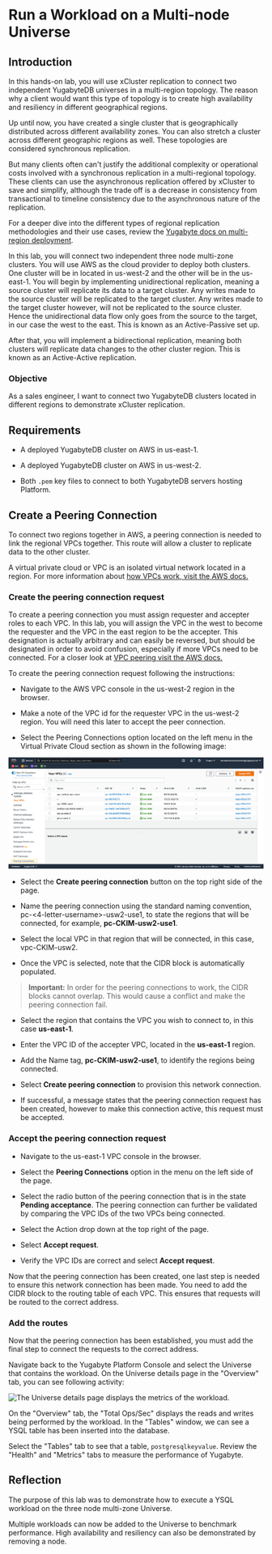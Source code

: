 # Run a Workload on a Multi-node Universe

## Introduction

In this hands-on lab, you will use xCluster replication to connect two independent YugabyteDB universes in a multi-region topology. The reason why a client would want this type of topology is to create high availability and resiliency in different geographical regions.

Up until now, you have created a single cluster that is geographically distributed across different availability zones. You can also stretch a cluster across different geographic regions as well. These topologies are considered synchronous replication.

But many clients often can't justify the additional complexity or operational costs involved with a synchronous replication in a multi-regional topology. These clients can use the asynchronous replication offered by xCluster to save and simplify, although the trade off is a decrease in consistency from transactional to timeline consistency due to the asynchronous nature of the replication.

For a deeper dive into the different types of regional replication methodologies and their use cases, review the [Yugabyte docs on multi-region deployment](https://docs.yugabyte.com/latest/explore/multi-region-deployments/).

In this lab, you will connect two independent three node multi-zone clusters. You will use AWS as the cloud provider to deploy both clusters. One cluster will be in located in us-west-2 and the other will be in the us-east-1. You will begin by implementing unidirectional replication, meaning a source cluster will replicate its data to a target cluster. Any writes made to the source cluster will be replicated to the target cluster. Any writes made to the target cluster however, will not be replicated to the source cluster. Hence the unidirectional data flow only goes from the source to the target, in our case the west to the east. This is known as an Active-Passive set up. 

After that, you will implement a bidirectional replication, meaning both clusters will replicate data changes to the other cluster region. This is known as an Active-Active replication.

### Objective

As a sales engineer, I want to connect two YugabyteDB clusters located in different regions to demonstrate xCluster replication.

## Requirements

* A deployed YugabyteDB cluster on AWS in us-east-1.

* A deployed YugabyteDB cluster on AWS in us-west-2.

* Both `.pem` key files to connect to both YugabyteDB servers hosting Platform.

## Create a Peering Connection

To connect two regions together in AWS, a peering connection is needed to link the regional VPCs together. This route will allow a cluster to replicate data to the other cluster.

A virtual private cloud or VPC is an isolated virtual network located in a region. For more information about [how VPCs work, visit the AWS docs.](https://docs.aws.amazon.com/vpc/latest/userguide/what-is-amazon-vpc.html) 

### Create the peering connection request

To create a peering connection you must assign requester and accepter roles to each VPC. In this lab, you will assign the VPC in the west to become the requester and the VPC in the east region to be the accepter. This designation is actually arbitrary and can easily be reversed, but should be designated in order to avoid confusion, especially if more VPCs need to be connected. For a closer look at [VPC peering visit the AWS docs.](https://docs.aws.amazon.com/vpc/latest/peering/what-is-vpc-peering.html)

To create the peering connection request following the instructions:

* Navigate to the AWS VPC console in the us-west-2 region in the browser. 

* Make a note of the VPC id for the requester VPC in the us-west-2 region. You will need this later to accept the peer connection.

* Select the Peering Connections option located on the left menu in the Virtual Private Cloud section as shown in the following image:

![VPC in US West (Oregon).](./assets/images/100-vpc_west_1600x700.png)

* Select the **Create peering connection** button on the top right side of the page.

* Name the peering connection using the standard naming convention, pc-<4-letter-username>-usw2-use1, to state the regions that will be connected, for example, **pc-CKIM-usw2-use1**.

* Select the local VPC in that region that will be connected, in this case, vpc-CKIM-usw2.

* Once the VPC is selected, note that the CIDR block is automatically populated.

> **Important:** In order for the peering connections to work, the CIDR blocks cannot overlap. This would cause a conflict and make the peering connection fail.

* Select the region that contains the VPC you wish to connect to, in this case **us-east-1**.

* Enter the VPC ID of the accepter VPC, located in the **us-east-1** region.

* Add the Name tag, **pc-CKIM-usw2-use1**, to identify the regions being connected.

* Select **Create peering connection** to provision this network connection.

* If successful, a message states that the peering connection request has been created, however to make this connection active, this request must be accepted.

### Accept the peering connection request

* Navigate to the us-east-1 VPC console in the browser.

* Select the **Peering Connections** option in the menu on the left side of the page.

* Select the radio button of the peering connection that is in the state **Pending acceptance**. The peering connection can further be validated by comparing the VPC IDs of the two VPCs being connected.
  
* Select the Action drop down at the top right of the page.

* Select **Accept request**.

* Verify the VPC IDs are correct and select **Accept request**.

Now that the peering connection has been created, one last step is needed to ensure this network connection has been made. You need to add the CIDR block to the routing table of each VPC. This ensures that requests will be routed to the correct address.

### Add the routes

Now that the peering connection has been established, you must add the final step to connect the requests to the correct address. 

Navigate back to the Yugabyte Platform Console and select the Universe that contains the workload. On the Universe details page in the "Overview" tab, you can see following activity:

![The Universe details page displays the metrics of the workload.](./assets/images/200-workload_metrics_1366x768.png)

On the "Overview" tab, the "Total Ops/Sec" displays the reads and writes being performed by the workload. In the "Tables" window, we can see a YSQL table has been inserted into the database.

Select the "Tables" tab to see that a table, `postgresqlkeyvalue`. Review the "Health" and "Metrics" tabs to measure the performance of Yugabyte.

## Reflection

The purpose of this lab was to demonstrate how to execute a YSQL workload on the three node multi-zone Universe.

Multiple workloads can now be added to the Universe to benchmark performance. High availability and resiliency can also be demonstrated by removing a node. 